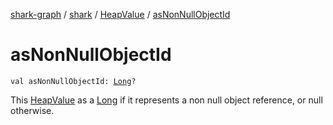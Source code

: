 [shark-graph](../../index.md) / [shark](../index.md) / [HeapValue](index.md) / [asNonNullObjectId](./as-non-null-object-id.md)

# asNonNullObjectId

`val asNonNullObjectId: `[`Long`](https://kotlinlang.org/api/latest/jvm/stdlib/kotlin/-long/index.html)`?`

This [HeapValue](index.md) as a [Long](https://kotlinlang.org/api/latest/jvm/stdlib/kotlin/-long/index.html) if it represents a non null object reference, or null otherwise.


